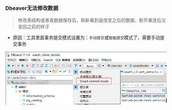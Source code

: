 ### Dbeaver无法修改数据

> 修改表结构或者表数据保存后，刷新看到是改变之后的数据，断开重连后又变回之前的样子

* 原因：工具里面事务提交模式设置为：`手动提交`或`智能提交`模式了，需要手动提交事务

![](autocommit.png)
